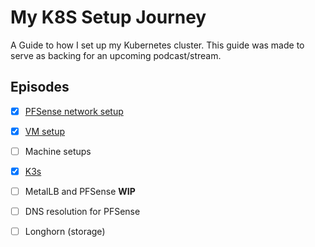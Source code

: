 My K8S Setup Journey
================================================

A Guide to how I set up my Kubernetes cluster. This guide was made to serve as backing for an upcoming podcast/stream.

Episodes
---------------
* [X] [PFSense network setup](/PFSense%20K8S%20Network.md) 
* [X] [VM setup](VMs.md)
* [ ] Machine setups
* [X] [K3s](K3s.md) 
* [ ] MetalLB and PFSense **WIP**
* [ ] DNS resolution for PFSense
* [ ] Longhorn (storage)




